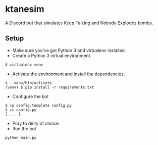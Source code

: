 # ktanesim

A Discord bot that simulates Keep Talking and Nobody Explodes bombs.

## Setup

 - Make sure you've got Python 3 and virtualenv installed.
 - Create a Python 3 virtual environment.
 ```
 $ virtualenv venv
 ```
 - Activate the environment and install the dependencies.
 ```
 $ . venv/bin/activate
 (venv) $ pip install -r requirements.txt
 ```
 - Configure the bot
 ```
 $ cp config.template config.py
 $ vi config.py
 [ ... ]
 ```
 - Pray to deity of choice.
 - Run the bot
 ```
 python main.py
 ```

